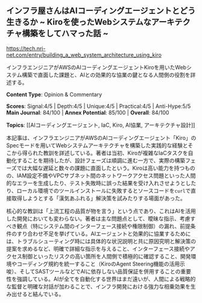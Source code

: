 ## インフラ屋さんはAIコーディングエージェントとどう生きるか ~ Kiroを使ったWebシステムなアーキテクチャ構築をしてハマった話 ~

https://tech.nri-net.com/entry/building_a_web_system_architecture_using_kiro

インフラエンジニアがAWSのAIコーディングエージェントKiroを用いたWebシステム構築で直面した課題と、AIとの効果的な協業の鍵となる人間側の役割を詳述する。

**Content Type**: Opinion & Commentary

**Scores**: Signal:4/5 | Depth:4/5 | Unique:4/5 | Practical:4/5 | Anti-Hype:5/5
**Main Journal**: 84/100 | **Annex Potential**: 85/100 | **Overall**: 84/100

**Topics**: [[AIコーディングエージェント, IaC, Kiro, AI協業, アーキテクチャ設計]]

本記事は、インフラエンジニアがAWSのAIコーディングエージェント「Kiro」のSpecモードを用いてWebシステムアーキテクチャを構築した実践的な経験とそこから得られた教訓を詳述している。著者は当初、Kiroが複雑なIaCタスクを自動化することを期待したが、設計フェーズは順調に進む一方で、実際の構築フェーズでは大幅な遅延と数々の課題に直面したという。Kiroは高い能力を持つものの、IAM設定不備やVPCサブネット間のネットワークアクセス問題といった人間的なエラーを生成したり、テスト失敗時に誤った結果を受け入れさせようとしたり、ローカル環境でのツールインストールに失敗するとソースコードを`curl`で直接取得しようとする「漢気あふれる」解決策を試みたりする場面があった。

核心的な教訓は「上流工程の品質が物を言う」という点であり、これはAIを活用した開発においても変わらない。著者は主な問題点として、曖昧な指示、考慮すべき観点（特にシステム間のインターフェース接続や権限制御）の漏れ、前提条件のすり合わせ不足を挙げている。AIエージェントと効果的に協業するためには、トラブルシューティング時には具体的な状況説明と共に原因究明と解決策の提案を求めるなど、明確で詳細な指示を与えること、インターフェース接続やアクセス制御といったリスクの高い箇所を人間側で積極的に確認すること、開発環境やコーディング規約を統一すること（KiroのAgent Steering機能の活用示唆）、そしてSASTツールなどでAIに依存しない品質保証を併用することの重要性を強調している。AIが全てを自動化する世界はまだ遠いが、人間による戦略的な監督と明確な対話が加わることで、インフラ開発における強力な相乗効果を生み出せると結んでいる。